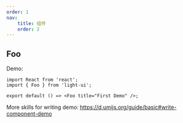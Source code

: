 ```yaml
---
order: 1
nav:
    title: 组件
    order: 2
---
```


## Foo

Demo:

```tsx
import React from 'react';
import { Foo } from 'light-ui';

export default () => <Foo title="First Demo" />;
```

More skills for writing demo: https://d.umijs.org/guide/basic#write-component-demo
<!-- ---
order: 1
nav:
    title: 组件
    path: /src
    order: 1
group:
    title: 基础
    path: /basic
    order: 1
---

# Foo

统计信息中数值展示

## 代码演示

### 基本用法

```tsx
import React from 'react';
import { Foo } from 'light-ui';

export default () => <Foo title="First Demo" />;
```

## API -->
